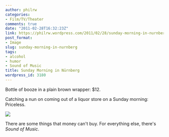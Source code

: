 ```yaml
---
author: philrw
categories:
- Film/TV/Theater
comments: true
date: "2011-02-28T16:32:23Z"
link: https://philrw.wordpress.com/2011/02/28/sunday-morning-in-nurnberg/
post_format:
- Image
slug: sunday-morning-in-nurnberg
tags:
- alcohol
- humor
- Sound of Music
title: Sunday Morning in Nürnberg
wordpress_id: 3180
---
```


Bottle of booze in a plain brown wrapper: $12.

Catching a nun on coming out of a liquor store on a Sunday morning: Priceless.

[![](https://blog.rosenberg-watt.com/wp-content/uploads/2011/02/Boozing-Nuns-on-a-Sunday-am-300x168.jpg)](http://philrw.files.wordpress.com/2011/02/boozing-nuns-on-a-sunday-am.jpg)

There are some things that money can't buy. For everything else, there's _Sound of Music_.
